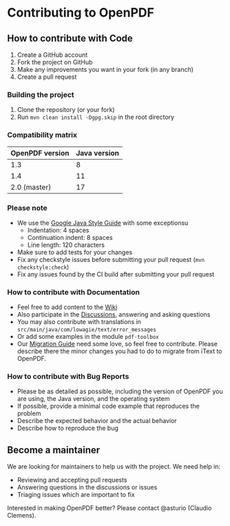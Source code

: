 # Contributing to OpenPDF

## How to contribute with Code

1. Create a GitHub account
2. Fork the project on GitHub
3. Make any improvements you want in your fork (in any branch)
4. Create a pull request

### Building the project

1. Clone the repository (or your fork)
2. Run `mvn clean install -Dgpg.skip` in the root directory

### Compatibility matrix

| OpenPDF version | Java version |
|-----------------|--------------|
| 1.3             | 8            |
| 1.4             | 11           |
| 2.0 (master)    | 17           |

### Please note

- We use the [Google Java Style Guide](https://google.github.io/styleguide/javaguide.html) with
  some exceptionsu
  - Indentation: 4 spaces
  - Continuation indent: 8 spaces
  - Line length: 120 characters
- Make sure to add tests for your changes
- Fix any checkstyle issues before submitting your pull request (`mvn checkstyle:check`)
- Fix any issues found by the CI build after submitting your pull request

### How to contribute with Documentation

- Feel free to add content to the [Wiki](https://github.com/LibrePDF/OpenPDF/wiki)
- Also participate in the [Discussions](https://github.com/LibrePDF/OpenPDF/discussions), answering and asking questions
- You may also contribute with translations in `src/main/java/com/lowagie/text/error_messages`
- Or add some examples in the module `pdf-toolbox`
- Our [Migration Guide](https://github.com/LibrePDF/OpenPDF/wiki/Migrating-from-iText-2-and-4) need some love, so
  feel free to contribute. Please describe there the minor changes you had to do to migrate from iText to OpenPDF.

### How to contribute with Bug Reports

- Please be as detailed as possible, including the version of OpenPDF you are using, the Java version, and the operating
  system
- If possible, provide a minimal code example that reproduces the problem
- Describe the expected behavior and the actual behavior
- Describe how to reproduce the bug

## Become a maintainer

We are looking for maintainers to help us with the project. We need help in:

- Reviewing and accepting pull requests
- Answering questions in the discussions or issues
- Triaging issues which are important to fix

Interested in making OpenPDF better? Please contact @asturio (Claudio Clemens).
